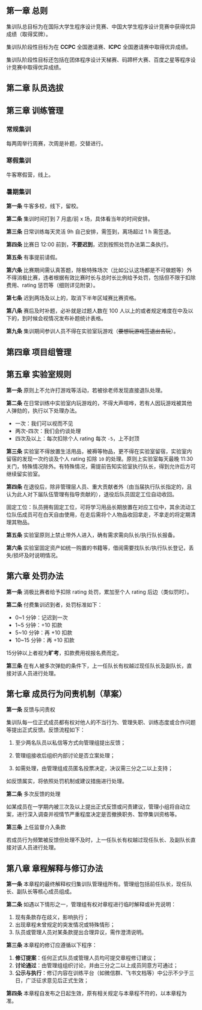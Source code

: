 ## 第一章 总则

集训队总目标为在国际大学生程序设计竞赛、中国大学生程序设计竞赛中获得优异成绩（取得奖牌）。

集训队阶段性目标为在 **CCPC** 全国邀请赛、**ICPC** 全国邀请赛中取得优异成绩。

集训队阶段性目标还包括在团体程序设计天梯赛、码蹄杯大赛、百度之星等程序设计竞赛中取得优异成绩。

## 第二章 队员选拔

<!-- 待补充 -->

## 第三章 训练管理

### 常规集训

每两周举行周赛，次周是补题，交替进行。
<!-- 待完善 -->

### 寒假集训

牛客寒假营，线上。
<!-- 待完善 -->

### 暑期集训

**第一条** 牛客多校，线下，留校。

**第二条** 集训时间打到 7 月底/前 x 场，具体看当年的时间安排。

**第三条** 日常训练每天灵活 9h 自己安排，需签到，离场超过 1 h 需签退。

**第四条** 比赛日 12:00 前到，**不要迟到**，迟到按照处罚办法第二条执行。

**第五条** 有事提前请假。

**第六条** 比赛期间需认真答题，除极特殊场次（比如公认这场都是不可做题等）外不得消极比赛，违者根据有效比赛时长与总时长比例给予处罚，包括但不限于扣除费用、rating 惩罚等（细则详见附录）。

**第七条** 迟到两场及以上的，取消下半年区域赛比赛资格。

**第八条** 赛后及时补题，必补就是过题人数在 100 人以上的或者规定难度在中及以下的，到时候会视情况发布补题统计表格。

**第九条** 集训期间参训人员不得在实验室玩游戏（~~要想玩游戏签退出去玩~~）。

## 第四章 项目组管理

<!-- 待完善 -->

## 第五章 实验室规则

**第一条** 原则上不允许打游戏等活动，若被徐老师发现直接退队处理。

**第二条** 在日常训练中实验室内玩游戏的，不得大声喧哗，若有人因玩游戏被其他人弹劾的，执行以下处理办法。

- 一次：我们可以视而不见
- 两次-四次：我们会约谈处理
- 四次及以上：每次扣除个人 rating 每次 `-5`，上不封顶

**第三条** 实验室不得放置生活用品，被褥等物品，更不得在实验室留宿，实验室内留宿的发现一次约谈及个人 rating 扣除 `10` 的处理。原则上实验室每天最晚 11:30 关门，特殊情况除外。有特殊情况，需提前告知实验室执行队长，得到允许后方可继续留实验室。

**第四条** 在退役后，除非管理层人员、重大贡献者外（由当届执行队长指定的，且认为此人对下届队伍管理有指导贡献的），退役后队员固定工位自动收回。

固定工位：队员拥有固定工位，可将学习用品长期放置在对应工位中，其余流动工位队伍成员可在白天自由使用，在走后需将个人物品收回拿走，不拿走的将定期清理其物品。

**第五条** 实验室原则上禁止带外人进入，确有需求需向队长/执行队长报备。

**第六条** 实验室固定资产如统一购置的书籍等，借阅需要找队长/执行队长登记，丢失/损坏及时说明情况。

## 第六章 处罚办法

**第一条** 消极比赛者给予扣除 rating 处罚，累加至个人 rating 后边（类似罚时）。

**第二条** 付费集训迟到者，处罚标准如下：

- 0~1 分钟：记迟到一次
- 1~5 分钟：+10 扣款
- 5~10 分钟：再 +10 扣款
- 10~15 分钟：再 +10 扣款

15分钟以上者视为**旷考**，扣款费用视报名费而定。

**第三条** 在有人被多次弹劾的条件下，上一任队长有权越过现任队长及副队长，直接对该人员进行处理。

## 第七章 成员行为问责机制（草案）

**第一条** 反馈与问责权

集训队每一位正式成员都有权对他人的不当行为、管理失职、训练态度或合作问题等提出正式反馈。反馈流程如下：

1. 至少两名队员以私信等方式向管理组提出反馈；

2. 管理组接收后组织内部讨论是否立案处理；

3. 如需处理，由管理组成员匿名投票决定，决议需三分之二以上支持；

如反馈属实，将依照处罚机制或建议措施进行处理。

**第二条** 多次反馈的处理

如某成员在一学期内被三次及以上提出正式反馈或问责建议，管理小组将自动立案，进行深入调查并视情节严重程度决定是否撤换职务、暂停集训资格等。

**第三条** 上任监督介入条款

若成员行为频繁被反馈但处理不及时，上一任队长有权越过现任队长、及副队长直接对该人员进行处理。

## 第八章 章程解释与修订办法

**第一条** 本章程的最终解释权归集训队管理组所有。管理组包括前任队长，现任队长、副队长等核心成员组成。

**第二条** 如遇以下情形之一，管理组有权对章程进行临时解释或补充说明：

1. 现有条款存在歧义，影响执行；
2. 出现章程未曾规定的突发情况或特殊情形；
3. 队员或管理人员对某条款提出合理异议，需作澄清说明。

**第三条** 本章程的修订应遵循以下程序：

1. **修订提案**：任何正式队员或管理人员均可提交章程修订建议；
2. **讨论通过**：由管理组组织讨论，并由三分之二以上成员同意方可通过；
3. **公示与执行**：修订内容在训练平台（如微信群、飞书文档等）中公示不少于三日，广泛征求意见后正式生效；

**第四条** 本章程自发布之日起生效，原有相关规定与本章程不符的，以本章程为准。